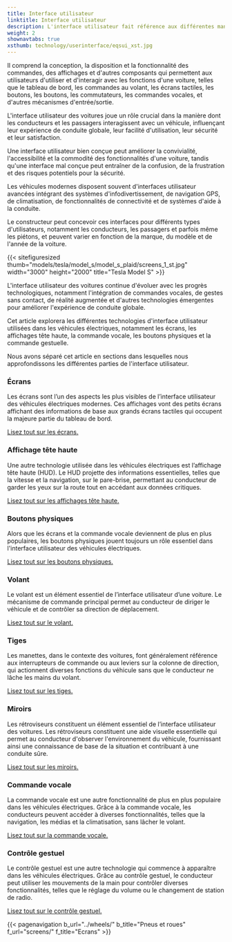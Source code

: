```yaml
---
title: Interface utilisateur
linktitle: Interface utilisateur
description: L'interface utilisateur fait référence aux différentes manières dont les conducteurs et les passagers interagissent avec les fonctionnalités et les commandes d'un véhicule.
weight: 2
shownavtabs: true
xsthumb: technology/userinterface/eqsui_xst.jpg
---
```

<!-- markdownlint-disable MD033 -->
 
Il comprend la conception, la disposition et la fonctionnalité des commandes, des affichages et d'autres composants qui permettent aux utilisateurs d'utiliser et d'interagir avec les fonctions d'une voiture, telles que le tableau de bord, les commandes au volant, les écrans tactiles, les boutons, les boutons, les commutateurs, les commandes vocales, et d'autres mécanismes d'entrée/sortie.

L'interface utilisateur des voitures joue un rôle crucial dans la manière dont les conducteurs et les passagers interagissent avec un véhicule, influençant leur expérience de conduite globale, leur facilité d'utilisation, leur sécurité et leur satisfaction.

Une interface utilisateur bien conçue peut améliorer la convivialité, l'accessibilité et la commodité des fonctionnalités d'une voiture, tandis qu'une interface mal conçue peut entraîner de la confusion, de la frustration et des risques potentiels pour la sécurité.

Les véhicules modernes disposent souvent d'interfaces utilisateur avancées intégrant des systèmes d'infodivertissement, de navigation GPS, de climatisation, de fonctionnalités de connectivité et de systèmes d'aide à la conduite.

Le constructeur peut concevoir ces interfaces pour différents types d'utilisateurs, notamment les conducteurs, les passagers et parfois même les piétons, et peuvent varier en fonction de la marque, du modèle et de l'année de la voiture.

{{< sitefiguresized thumb="models/tesla/model_s/model_s_plaid/screens_1_st.jpg" width="3000" height="2000" title="Tesla Model S" >}}

L'interface utilisateur des voitures continue d'évoluer avec les progrès technologiques, notamment l'intégration de commandes vocales, de gestes sans contact, de réalité augmentée et d'autres technologies émergentes pour améliorer l'expérience de conduite globale.

Cet article explorera les différentes technologies d'interface utilisateur utilisées dans les véhicules électriques, notamment les écrans, les affichages tête haute, la commande vocale, les boutons physiques et la commande gestuelle.

Nous avons séparé cet article en sections dans lesquelles nous approfondissons les différentes parties de l'interface utilisateur.

### Écrans

Les écrans sont l’un des aspects les plus visibles de l’interface utilisateur des véhicules électriques modernes. Ces affichages vont des petits écrans affichant des informations de base aux grands écrans tactiles qui occupent la majeure partie du tableau de bord.

[Lisez tout sur les écrans.](screens/)

### Affichage tête haute

Une autre technologie utilisée dans les véhicules électriques est l’affichage tête haute (HUD). Le HUD projette des informations essentielles, telles que la vitesse et la navigation, sur le pare-brise, permettant au conducteur de garder les yeux sur la route tout en accédant aux données critiques.

[Lisez tout sur les affichages tête haute.](hud/)

### Boutons physiques

Alors que les écrans et la commande vocale deviennent de plus en plus populaires, les boutons physiques jouent toujours un rôle essentiel dans l'interface utilisateur des véhicules électriques.

[Lisez tout sur les boutons physiques.](boutons/)

### Volant

Le volant est un élément essentiel de l’interface utilisateur d’une voiture. Le mécanisme de commande principal permet au conducteur de diriger le véhicule et de contrôler sa direction de déplacement.

[Lisez tout sur le volant.](volant/)

### Tiges

Les manettes, dans le contexte des voitures, font généralement référence aux interrupteurs de commande ou aux leviers sur la colonne de direction, qui actionnent diverses fonctions du véhicule sans que le conducteur ne lâche les mains du volant.

[Lisez tout sur les tiges.](tiges/)

### Miroirs

Les rétroviseurs constituent un élément essentiel de l’interface utilisateur des voitures. Les rétroviseurs constituent une aide visuelle essentielle qui permet au conducteur d'observer l'environnement du véhicule, fournissant ainsi une connaissance de base de la situation et contribuant à une conduite sûre.

[Lisez tout sur les miroirs.](miroirs/)

### Commande vocale

La commande vocale est une autre fonctionnalité de plus en plus populaire dans les véhicules électriques. Grâce à la commande vocale, les conducteurs peuvent accéder à diverses fonctionnalités, telles que la navigation, les médias et la climatisation, sans lâcher le volant.

[Lisez tout sur la commande vocale.](voicecontrol/)

### Contrôle gestuel

Le contrôle gestuel est une autre technologie qui commence à apparaître dans les véhicules électriques. Grâce au contrôle gestuel, le conducteur peut utiliser les mouvements de la main pour contrôler diverses fonctionnalités, telles que le réglage du volume ou le changement de station de radio.

[Lisez tout sur le contrôle gestuel.](gesturecontrol/)

{{< pagenavigation b_url="../wheels/" b_title="Pneus et roues" f_url="screens/" f_title="Ecrans" >}}